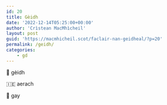 ```yaml
---
id: 20
title: Gèidh
date: '2022-12-14T05:25:00+00:00'
author: 'Crìstean MacMhìcheil'
layout: post
guid: 'https://macmhicheil.scot/faclair-nan-geidheal/?p=20'
permalink: /geidh/
categories:
    - gd
---
```


<!-- wp:paragraph -->
<p>&#x1f3f4;&#xe0067;&#xe0062;&#xe0073;&#xe0063;&#xe0074;&#xe007f; gèidh</p>
<!-- /wp:paragraph -->

<!-- wp:paragraph -->
<p>&#x1f1ee;&#x1f1ea; aerach</p>
<!-- /wp:paragraph -->

<!-- wp:paragraph -->
<p>&#x1f3f4;&#xe0067;&#xe0062;&#xe0065;&#xe006e;&#xe0067;&#xe007f; gay</p>
<!-- /wp:paragraph -->
